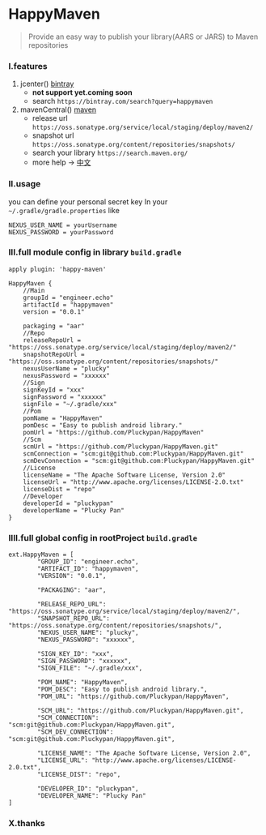 # HappyMaven
> Provide an easy way to publish your library(AARS or JARS) to Maven repositories

### I.features
1. jcenter()       [bintray](https://bintray.com/)
   - **not support yet.coming soon**
   - search `https://bintray.com/search?query=happymaven`
2. mavenCentral()  [maven](https://issues.sonatype.org)
   - release url `https://oss.sonatype.org/service/local/staging/deploy/maven2/`
   - snapshot url `https://oss.sonatype.org/content/repositories/snapshots/`
   - search your library `https://search.maven.org/`
   - more help -> [中文](https://my.oschina.net/songxinqiang/blog/313226)

### II.usage
you can define your personal secret key In your `~/.gradle/gradle.properties` like

```
NEXUS_USER_NAME = yourUsername
NEXUS_PASSWORD = yourPassword
```


### III.full module config in library `build.gradle`

```
apply plugin: 'happy-maven'

HappyMaven {
    //Main
    groupId = "engineer.echo"
    artifactId = "happymaven"
    version = "0.0.1"

    packaging = "aar"
    //Repo
    releaseRepoUrl = "https://oss.sonatype.org/service/local/staging/deploy/maven2/"
    snapshotRepoUrl = "https://oss.sonatype.org/content/repositories/snapshots/"
    nexusUserName = "plucky"
    nexusPassword = "xxxxxx"
    //Sign
    signKeyId = "xxx"
    signPassword = "xxxxxx"
    signFile = "~/.gradle/xxx"
    //Pom
    pomName = "HappyMaven"
    pomDesc = "Easy to publish android library."
    pomUrl = "https://github.com/Pluckypan/HappyMaven"
    //Scm
    scmUrl = "https://github.com/Pluckypan/HappyMaven.git"
    scmConnection = "scm:git@github.com:Pluckypan/HappyMaven.git"
    scmDevConnection = "scm:git@github.com:Pluckypan/HappyMaven.git"
    //License
    licenseName = "The Apache Software License, Version 2.0"
    licenseUrl = "http://www.apache.org/licenses/LICENSE-2.0.txt"
    licenseDist = "repo"
    //Developer
    developerId = "pluckypan"
    developerName = "Plucky Pan"
}
```

### IIII.full global config in rootProject `build.gradle`

```
ext.HappyMaven = [
        "GROUP_ID": "engineer.echo",
        "ARTIFACT_ID": "happymaven",
        "VERSION": "0.0.1",

        "PACKAGING": "aar",

        "RELEASE_REPO_URL": "https://oss.sonatype.org/service/local/staging/deploy/maven2/",
        "SNAPSHOT_REPO_URL": "https://oss.sonatype.org/content/repositories/snapshots/",
        "NEXUS_USER_NAME": "plucky",
        "NEXUS_PASSWORD": "xxxxxx",

        "SIGN_KEY_ID": "xxx",
        "SIGN_PASSWORD": "xxxxxx",
        "SIGN_FILE": "~/.gradle/xxx",

        "POM_NAME": "HappyMaven",
        "POM_DESC": "Easy to publish android library.",
        "POM_URL": "https://github.com/Pluckypan/HappyMaven",

        "SCM_URL": "https://github.com/Pluckypan/HappyMaven.git",
        "SCM_CONNECTION": "scm:git@github.com:Pluckypan/HappyMaven.git",
        "SCM_DEV_CONNECTION": "scm:git@github.com:Pluckypan/HappyMaven.git",

        "LICENSE_NAME": "The Apache Software License, Version 2.0",
        "LICENSE_URL": "http://www.apache.org/licenses/LICENSE-2.0.txt",
        "LICENSE_DIST": "repo",

        "DEVELOPER_ID": "pluckypan",
        "DEVELOPER_NAME": "Plucky Pan"
]
```

### X.thanks